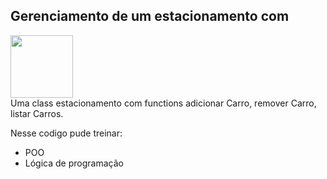 ## Gerenciamento de um estacionamento com

<img width="100px" src="https://github.com/user-attachments/assets/66f9b90c-a0c3-4a55-81d7-c805d3131194"></img> <br/>
Uma class estacionamento com functions adicionar Carro, remover Carro, listar Carros.

<p>Nesse codigo pude treinar:</p>
<ul>
  <li>POO</li>
  <li> Lógica de programação</li>
</ul>
